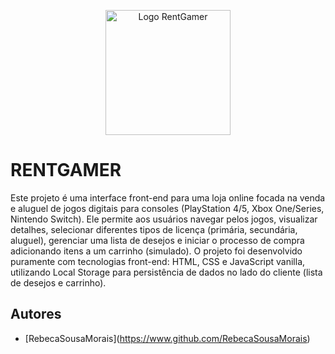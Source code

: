 <p align="center">
  <img src="https://raw.githubusercontent.com/RebecaSousaMorais/Rent-Gamer/main/Logo-RentGamer.png" alt="Logo RentGamer" width="200">
</p>

# RENTGAMER

Este projeto é uma interface front-end para uma loja online focada na venda e aluguel de jogos digitais para consoles (PlayStation 4/5, Xbox One/Series, Nintendo Switch). Ele permite aos usuários navegar pelos jogos, visualizar detalhes, selecionar diferentes tipos de licença (primária, secundária, aluguel), gerenciar uma lista de desejos e iniciar o processo de compra adicionando itens a um carrinho (simulado). O projeto foi desenvolvido puramente com tecnologias front-end: HTML, CSS e JavaScript vanilla, utilizando Local Storage para persistência de dados no lado do cliente (lista de desejos e carrinho).
## Autores  
- [RebecaSousaMorais\](https://www.github.com/RebecaSousaMorais)
